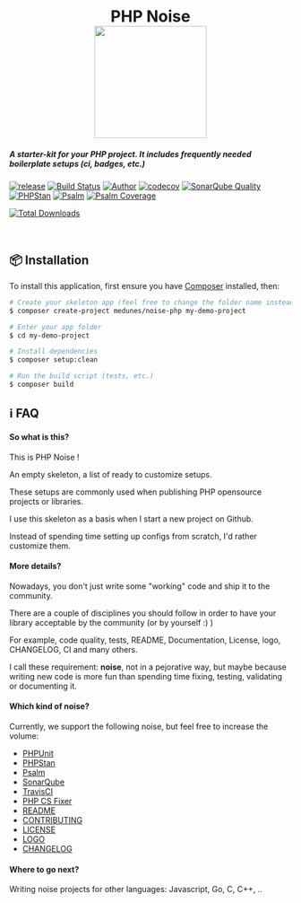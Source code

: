<h1 align="center">
PHP Noise
    <br>
    <img src="https://github.com/medunes/noise-php/blob/master/logo.png" width="200">
</h1>

<h5>A starter-kit for your PHP project. It includes frequently needed boilerplate setups (ci, badges, etc.)</h3>

[![release](https://img.shields.io/packagist/v/medunes/noise-php?style=flat-square)](https://packagist.org/packages/medunes/noise-php)
[![Build Status](https://img.shields.io/travis/medunes/noise-php/master.svg?style=flat-square)](https://travis-ci.org/medunes/noise-php)
[![Author](https://img.shields.io/badge/author-@medunes-blue.svg?style=flat-square)](https://twitter.com/medunes)
[![codecov](https://codecov.io/gh/medunes/noise-php/branch/master/graph/badge.svg)](https://codecov.io/gh/medunes/noise-php/branch)
[![SonarQube Quality](https://sonarcloud.io/api/project_badges/measure?project=MedUnes_noise-php&metric=alert_status)](https://sonarcloud.io/dashboard?id=MedUnes_noise-php)
[![PHPStan](https://img.shields.io/badge/PHPStan-Level%205-brightgreen.svg?style=flat&logo=php)](https://shields.io/#/)
[![Psalm](https://img.shields.io/badge/Psalm-Level%205-brightgreen.svg?style=flat&logo=php)](https://shields.io/#/)
[![Psalm Coverage](https://shepherd.dev/github/MedUnes/noie-php/coverage.svg)](https://shepherd.dev/github/MedUnes/noie-php/coverage.svg)

[![Total Downloads](https://img.shields.io/packagist/dt/medunes/noise-php?style=flat-square)](https://packagist.org/packages/medunes/noise-php)

<br>

## 📦 Installation

To install this application, first ensure you have [Composer](https://getcomposer.org/download//) installed, then: 


```bash
# Create your skeleton app (feel free to change the folder name instead of the demo one)
$ composer create-project medunes/noise-php my-demo-project

# Enter your app folder
$ cd my-demo-project

# Install dependencies
$ composer setup:clean

# Run the build script (tests, etc.)
$ composer build

```

## ℹ️ FAQ

#### So what is this?
This is PHP Noise !

An empty skeleton, a list of ready to customize setups.

These setups are commonly used when publishing PHP opensource projects or libraries.

I use this skeleton as a basis when I start a new project on Github.

Instead of spending time setting up configs from scratch, I'd rather customize them.


#### More details?
Nowadays, you don't just write some "working" code and ship it to the community.

There are a couple of disciplines you should follow in order to have your library acceptable by the community (or by yourself :) )

For example, code quality, tests, README, Documentation, License, logo, CHANGELOG, CI and many others.

I call these requirement: **noise**, not in a  pejorative way, but maybe because writing new code is more fun than spending time fixing, testing, validating or documenting it.

#### Which kind of noise?

Currently, we support the following noise, but feel free to increase the volume:

* [PHPUnit](https://phpunit.de/announcements/phpunit-9.html)
* [PHPStan](https://github.com/phpstan/phpstan)
* [Psalm](https://github.com/vimeo/psalm)
* [SonarQube](https://docs.travis-ci.com/user/sonarcloud/)
* [TravisCI](https://docs.travis-ci.com/user/languages/php/)
* [PHP CS Fixer](https://github.com/FriendsOfPHP/PHP-CS-Fixer#usage)
* [README](https://github.com/medunes/noise-php/blob/master/README.md)
* [CONTRIBUTING](https://github.com/medunes/noise-php/blob/master/CONTRIBUTING.md)
* [LICENSE](https://github.com/medunes/noise-php/blob/master/LICENSE.md)
* [LOGO](https://github.com/medunes/noise-php/blob/master/logo.png)
* [CHANGELOG](https://github.com/medunes/noise-php/blob/master/CHANGELOG.md)

#### Where to go next?

Writing noise projects for other languages: Javascript, Go, C, C++, ..

